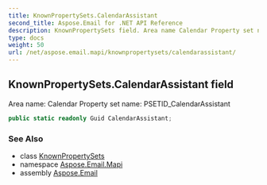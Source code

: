 ```yaml
---
title: KnownPropertySets.CalendarAssistant
second_title: Aspose.Email for .NET API Reference
description: KnownPropertySets field. Area name Calendar Property set name PSETID_CalendarAssistant
type: docs
weight: 50
url: /net/aspose.email.mapi/knownpropertysets/calendarassistant/
---
```

## KnownPropertySets.CalendarAssistant field

Area name: Calendar Property set name: PSETID_CalendarAssistant

```csharp
public static readonly Guid CalendarAssistant;
```

### See Also

* class [KnownPropertySets](../)
* namespace [Aspose.Email.Mapi](../../knownpropertysets/)
* assembly [Aspose.Email](../../../)


